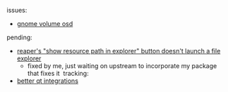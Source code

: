 issues:
- [gnome volume osd](https://gitlab.gnome.org/GNOME/gnome-shell/-/issues/8295)

pending: 
- [reaper's "show resource path in explorer" button doesn't launch a file explorer](https://github.com/NixOS/nixpkgs/issues/341752)
  - fixed by me, just waiting on upstream to incorporate my package that fixes it
﻿
tracking:
- [better qt integrations](https://github.com/NixOS/nixpkgs/issues/260696)
